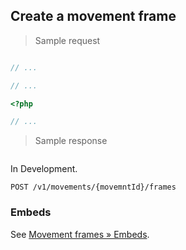 ## Create a movement frame

> Sample request

```java

```

```c
// ...
```

```csharp
// ...
```

```php
<?php

// ...
```

> Sample response

```json

```

<aside class="warning">
In Development.
</aside>

`POST /v1/movements/{movemntId}/frames`

### Embeds

See [Movement frames &raquo; Embeds](#embeds-for-movement-frames).
